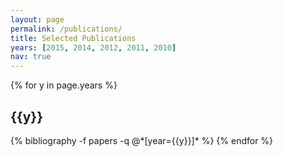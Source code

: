 ```yaml
---
layout: page
permalink: /publications/
title: Selected Publications
years: [2015, 2014, 2012, 2011, 2010]
nav: true
---
```


<div class="publications">

{% for y in page.years %}
  <h2 class="year">{{y}}</h2>
  {% bibliography -f papers -q @*[year={{y}}]* %}
{% endfor %}

</div>
